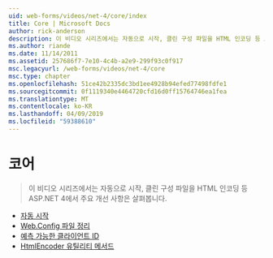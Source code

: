 ```yaml
---
uid: web-forms/videos/net-4/core/index
title: Core | Microsoft Docs
author: rick-anderson
description: 이 비디오 시리즈에서는 자동으로 시작, 클린 구성 파일을 HTML 인코딩 등 ASP.NET 4에서 주요 개선 사항은 살펴봅니다.
ms.author: riande
ms.date: 11/14/2011
ms.assetid: 257686f7-7e10-4c4b-a2e9-299f93c0f917
msc.legacyurl: /web-forms/videos/net-4/core
msc.type: chapter
ms.openlocfilehash: 51ce42b2335dc3bd1ee4928b94efed77498fdfe1
ms.sourcegitcommit: 0f1119340e4464720cfd16d0ff15764746ea1fea
ms.translationtype: MT
ms.contentlocale: ko-KR
ms.lasthandoff: 04/09/2019
ms.locfileid: "59388610"
---
```

# <a name="core"></a>코어

> 이 비디오 시리즈에서는 자동으로 시작, 클린 구성 파일을 HTML 인코딩 등 ASP.NET 4에서 주요 개선 사항은 살펴봅니다.


- [자동 시작](aspnet-4-quick-hit-auto-start.md)
- [Web.Config 파일 정리](aspnet-4-quick-hit-clean-webconfig-files.md)
- [예측 가능한 클라이언트 ID](aspnet-4-quick-hit-predictable-client-ids.md)
- [HtmlEncoder 유틸리티 메서드](aspnet-4-quick-hit-the-htmlencoder-utility-method.md)
